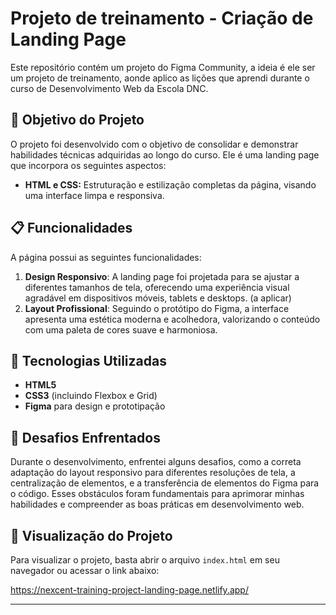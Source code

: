 # Projeto de treinamento - Criação de Landing Page

Este repositório contém um projeto do Figma Community, a ideia é ele ser um projeto de treinamento, aonde aplico as lições que aprendi durante o curso de Desenvolvimento Web da Escola DNC.

## 🎯 Objetivo do Projeto

O projeto foi desenvolvido com o objetivo de consolidar e demonstrar habilidades técnicas adquiridas ao longo do curso. Ele é uma landing page que incorpora os seguintes aspectos:

- **HTML e CSS:** Estruturação e estilização completas da página, visando uma interface limpa e responsiva.

## 📋 Funcionalidades

A página possui as seguintes funcionalidades:

1. **Design Responsivo**: A landing page foi projetada para se ajustar a diferentes tamanhos de tela, oferecendo uma experiência visual agradável em dispositivos móveis, tablets e desktops. (a aplicar)
3. **Layout Profissional**: Seguindo o protótipo do Figma, a interface apresenta uma estética moderna e acolhedora, valorizando o conteúdo com uma paleta de cores suave e harmoniosa.

## 🔧 Tecnologias Utilizadas

- **HTML5**
- **CSS3** (incluindo Flexbox e Grid)
- **Figma** para design e prototipação

## 🚀 Desafios Enfrentados

Durante o desenvolvimento, enfrentei alguns desafios, como a correta adaptação do layout responsivo para diferentes resoluções de tela, a centralização de elementos, e a transferência de elementos do Figma para o código. Esses obstáculos foram fundamentais para aprimorar minhas habilidades e compreender as boas práticas em desenvolvimento web.

## 🎨 Visualização do Projeto

Para visualizar o projeto, basta abrir o arquivo `index.html` em seu navegador ou acessar o link abaixo:

https://nexcent-training-project-landing-page.netlify.app/

---


